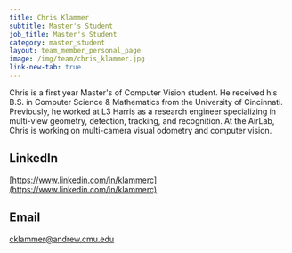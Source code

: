 ```yaml
---
title: Chris Klammer
subtitle: Master's Student
job_title: Master's Student
category: master_student
layout: team_member_personal_page
image: /img/team/chris_klammer.jpg
link-new-tab: true
---
```


Chris is a first year Master's of Computer Vision student. He received his B.S. in Computer Science & Mathematics from the University of Cincinnati. Previously, he worked at L3 Harris as a research engineer specializing in multi-view geometry, detection, tracking, and recognition. At the AirLab, Chris is working on multi-camera visual odometry and computer vision.

## LinkedIn ##
[https://www.linkedin.com/in/klammerc](https://www.linkedin.com/in/klammerc)

## Email ##
cklammer@andrew.cmu.edu
